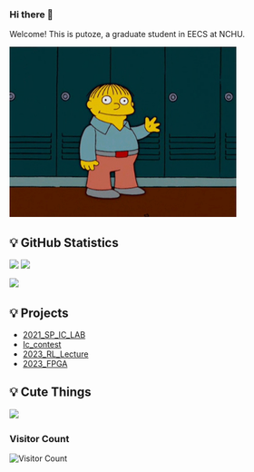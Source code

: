 <!-- GitHub introduction -->

### Hi there 👋 

Welcome! This is putoze, a graduate student in EECS at NCHU.
<p align="left">
  <img src="img/ralph-wave.gif" width="400" heigh ="250"/>
</p>


<!-- GitHub Statistics -->

## 💡 GitHub Statistics

<div >
<img height="180px" src="https://github-readme-stats.vercel.app/api?username=putoze&show_icons=true&theme=dracula" />

<img height="180px" src="https://github-readme-stats.vercel.app/api/top-langs/?username=putoze&hide_border=true&show_icons=true&layout=compact&langs_count=6&theme=dracula"/> 

<p align="left"> <img src="https://github-profile-trophy.vercel.app/?username=putoze&margin-w=2&margin-h=50&row=1&column=7&no-bg=true" /> </p>
<div >

## 💡 Projects
- [2021_SP_IC_LAB](https://github.com/stars/putoze/lists/ic-lab-2021-spring-public)
- [Ic_contest](https://github.com/stars/putoze/lists/ic-contest)
- [2023_RL_Lecture](https://github.com/putoze/RL_lecture)
- [2023_FPGA](https://github.com/putoze/FPGA)

## 💡 Cute Things

<a href=#><img src="https://github.com/sicajc/Interesting-readme-template/blob/main/contributions.svg"></a>

### Visitor Count
![Visitor Count](https://profile-counter.glitch.me/unknown/count.svg)
